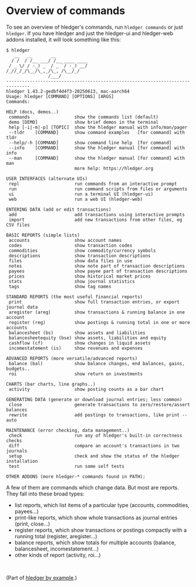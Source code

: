 # Overview of commands

To see an overview of hledger's commands, run `hledger commands` or just `hledger`.
If you have hledger and just the hledger-ui and hledger-web addons installed,
it will look something like this:
```
$ hledger
   __   __       __            
  / /  / /__ ___/ /__ ____ ____
 / _ \/ / -_) _  / _ `/ -_) __/
/_//_/_/\__/\_,_/\_, /\__/_/   
                /___/          
-------------------------------------------------------------------------------
hledger 1.43.2-gedbf4d4f3-20250613, mac-aarch64
Usage: hledger [COMMAND] [OPTIONS] [ARGS]
Commands:

HELP (docs, demos..)
 commands                 show the commands list (default)
 demo [DEMO]              show brief demos in the terminal
 help [-i|-m|-p] [TOPIC]  show the hledger manual with info/man/pager
 --tldr    [COMMAND]      show command examples   [for command] with tldr
 --help/-h [COMMAND]      show command line help  [for command]
 --info    [COMMAND]      show the hledger manual [for command] with info
 --man     [COMMAND]      show the hledger manual [for command] with man
                          more help: https://hledger.org

USER INTERFACES (alternate UIs)
 repl                     run commands from an interactive prompt
 run                      run command scripts from files or arguments
 ui                       run a terminal UI (hledger-ui)
 web                      run a web UI (hledger-web)

ENTERING DATA (add or edit transactions)
 add                      add transactions using interactive prompts
 import                   add new transactions from other files, eg CSV files

BASIC REPORTS (simple lists)
 accounts                 show account names
 codes                    show transaction codes
 commodities              show commodity/currency symbols
 descriptions             show transaction descriptions
 files                    show data files in use
 notes                    show note part of transaction descriptions
 payees                   show payee part of transaction descriptions
 prices                   show historical market prices
 stats                    show journal statistics
 tags                     show tag names

STANDARD REPORTS (the most useful financial reports)
 print                    show full transaction entries, or export journal data
 aregister (areg)         show transactions & running balance in one account
 register (reg)           show postings & running total in one or more accounts
 balancesheet (bs)        show assets and liabilities
 balancesheetequity (bse) show assets, liabilities and equity
 cashflow (cf)            show changes in liquid assets
 incomestatement (is)     show revenues and expenses

ADVANCED REPORTS (more versatile/advanced reports)
 balance (bal)            show balance changes, end balances, gains, budgets..
 roi                      show return on investments

CHARTS (bar charts, line graphs..)
 activity                 show posting counts as a bar chart

GENERATING DATA (generate or download journal entries; less common)
 close                    generate transactions to zero/restore/assert balances
 rewrite                  add postings to transactions, like print --auto

MAINTENANCE (error checking, data management..)
 check                    run any of hledger's built-in correctness checks
 diff                     compare an account's transactions in two journals
 setup                    check and show the status of the hledger installation
 test                     run some self tests

OTHER ADDONS (more hledger-* commands found in PATH):

```

A few of them are commands which change data.
But most are reports. They fall into these broad types:
- list reports, which list items of a particular type (accounts, commodities, payees...)
- print-like reports, which show whole transactions as journal entries (print, close...)
- register reports, which show transactions or postings compactly with a running total (register, aregister...)
- balance reports, which show totals for multiple accounts (balance, balancesheet, incomestatement...)
- other kinds of report (activity, roi...)

<br>

(Part of [hledger by example](hledger-by-example.md).)
